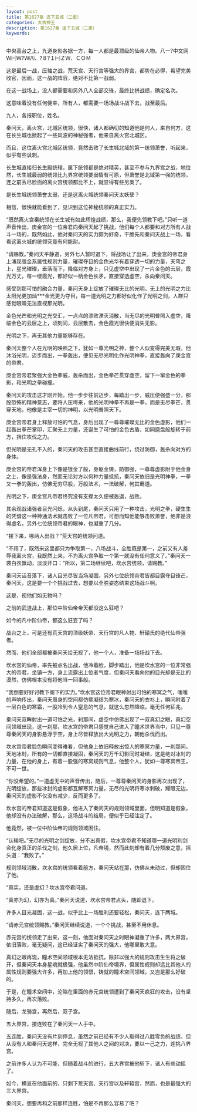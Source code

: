 ```yaml
---
layout: post
title: 第1627章 连下五城（二更）
categories: 太古神王
description: 第1627章 连下五城（二更）
keywords:
---
```


中央高台之上，九道身影各据一方，每一人都是最顶级的仙帝人物。八一?中文网  Ｗ㈠Ｗ?Ｗ㈧．?８?１㈠ＺＷ．ＣＯＭ

这是最后一战，压轴之战，荒天宫、天行宫等强大的界宫，都势在必得，希望完美收官，因而，这一战的阵容，绝对不比第一战弱。

在这一战场上，没人都需要和另外八人全部交锋，最终比拼战绩，确定名次。

这意味着没有任何侥幸，所有人，都需要一场场战斗战下去，战至最后。

九人，各报职位，姓名。

秦问天，离火宫，北城区统领，很快，诸人都确切的知道他是何人，来自何方，这在长生城也掀起了一些风波的神秘强者，他来自离火宫北城区。

而且，这位离火宫北城区统领，竟然击败了长生城北域的第一统领萧誉，听起来，似乎有些讽刺。

长生城直接归长生殿统辖，属下统领都是绝对精英，甚至不参与九界宫之战，地位然，长生城最弱的统领比九界宫统领要弱情有可原，但萧誉是北域第一强的统领，连之前丢尽脸面的离火宫统领都比不上，就显得有些另类了。

是长生城统领萧誉太弱，还是这离火城统领秦问天太妖孽？

相信，很快就能看到了，见识到这位神秘统领的真正实力。

“既然离火宫秦统领在长生城有如此辉煌战绩，那么，我便先领教下吧。”只听一道声音传出，庚金宫的一位帝君向秦问天起了挑战，他们每个人都要和对方所有人战斗一场的，既然如此，他对秦问天的实力颇为好奇，干脆先和秦问天战上一场，看看这离火城的统领究竟有何能耐。

“请赐教。”秦问天平静道，另外七人暂时退下，将战场让了出来，庚金宫的帝君身上涌现强金系属性规则力量，璀璨夺目的金色光华有着穿透一切的力量，天穹之上，星光璀璨，垂落而下，降临对方身上，只见虚空中出现了一片金色的云层，霞光万丈，每一缕霞光，都好似一柄金色长矛，直接穿透虚空，杀向秦问天。

感受到那可怕的融合力量，秦问天身上绽放了璀璨无比的光明，无上的光明之力比太阳光更加灿***金光更为夺目，每一道光明之力都好似化作了光明之剑，人群只感觉眼睛无法直视那光明。

金色光芒和光明之光交汇，一点点的溃败湮灭消散，当无尽的光明普照入虚空，降临金色的云层之上，顷刻间，云层散去，金色霞光很快便消失无影。

光明之下，再无其他力量能够存在。

秦问天整个人在光明的映照之下，犹如一尊光明之神，整个人似变得完美无瑕，他沐浴光明，迈步而出，一拳轰出，便见无尽光明化作光明神拳，直接轰向了庚金宫的帝君。

庚金宫帝君聚强大金色拳威，轰杀而出，金色拳芒贯穿虚空，留下一窜金色的拳影，和光明之拳碰撞。

秦问天的攻击这才刚开始，他一步步往前迈步，每踏出一步，威压便强盛一分，那股恐怖的精神意志，要将人压垮来，他的光明神拳不再是一拳，而是无尽拳芒，贯穿天地，他像是主宰一切的神明，以光明普照天下。

庚金宫帝君身上释放可怕的气息，身后出现了一尊尊璀璨无比的金色虚影，他们一起轰出拳芒掌印，汇聚无上力量，还诞生了可怕的金色古盾，如同磨盘般旋转于前方，挡住攻伐之力。

但光明是无孔不入的，秦问天的攻击甚至直接曲线前行，绕过防御，轰杀向对方的身体。

庚金宫的帝君浑身上下像是镀金了般，身躯金铸，防御强，一尊尊虚影附于他金身之上，像是强法身，然而无论对方以何种力量抵抗，秦问天依旧是光明神拳，一拳又一拳的轰出，仿佛无穷尽般，万般法术，一法破解，何其霸道。

光明之下，庚金宫凡帝君终究没有支撑太久便被轰退，战败。

其余观战诸强者目光闪烁，从头到尾，秦问天只用了一种攻击，光明之拳，硬生生的凭借这一种神通法术就击败了一位凡帝君，可想而知他能够击败萧誉，绝非是浪得虚名，另外七位统领帝君的眼神，也凝重了几分。

“接下来，哪两人出战？”荒天宫的统领问道。

“不用了，既然来这里都只为争取第一，八场战斗，全胜既是第一，之前又有人羞辱我离火宫，我既然上来，不为离火宫争取一个第一就没有任何意义了。”秦问天一袭白衣飘动，淡淡开口：“所以，第二场继续吧，坎水宫统领，请赐教。”

秦问天话音落下，诸人目光尽皆当场凝固，另外七位统领帝君皆都目露夺目锋芒，秦问天，这是要一个个挑战过去，想要以全胜姿态结束这场战斗啊。

这是，视他们如无物吗？

之前的武道战上，那位中阶仙帝帝天都没这么狂吧？

如今的凡中阶仙帝，都这么狂妄了吗？

战台之上，可是还有荒天宫的顶级妖帝、天行宫的凡人物、轩辕氏的绝代仙帝强者。

然而，他们全部都被秦问天给无视了，他一个人，准备一场场战下去。

坎水宫的仙帝，率先被点名出战，他冷着脸，脚步踏出，他是坎水宫的一位非常强大的帝君，坐镇一方，身上流露出上位者气度，但秦问天看向他的目光却是无比的漠然，仿佛根本没有将他当一回事般。

“我倒要好好讨教下阁下的实力。”坎水宫这位帝君眼神射出可怕的寒冥之气，嗤嗤的声响传出，秦问天周身的空间都仿佛凝结为寒冰，秦问天的衣衫上，瞬间附着了一层白色的寒霜，一股冷到令人窒息的气息，就这么忽然降临，毫无任何征兆。

秦问天双眸射出一道可怕之光，刹那间，虚空中仿佛出现了一双真幻之眼，真幻空间领域出现，这一刹那，坎水宫的帝君只感觉自己进入了瞳术世界当中，只见一尊尊秦问天的身影悬浮于空，身上尽皆释放出大光明之力，朝他杀伐而出。

坎水宫帝君脸色瞬间变得难看，但他身上依旧释放出惊人的寒冥力量，一刹那间，天地冰封，所有的一切都直接凝固，秦问天的万千幻影同时凝结，这是绝对冰封的力量，在他的身上，有着一股强的寒冥规则气息，他整个人，犹如一尊寒冥帝王，不可一世。

“你没希望的。”一道虚无中的声音传出，随后，一尊尊秦问天的身影再次出现了，光明绽放，那些冰封的虚影都瓦解寒冥力量，无尽的光明将寒冰刺破，耀眼无边，秦问天的虚影不仅没有减少，反而更多了。

坎水宫的帝君知道这是假象，他进入了秦问天的规则领域里面，但明知道是假象，他却没有办法破解，那么，这场战斗的结局，便似乎已经注定了。

他竟然，被一位中阶仙帝的规则领域困住。

“认输吧。”无尽的光明之剑绽放，分不出真假，坎水宫帝君不知道哪一道光明利剑会化身真正的杀伐之剑，他久居上位，凡帝境，然而此刻却有着几分颓废之意，摇头道：“我败了。”

规则领域消散，坎水宫的统领看着前方，秦问天站在那，仿佛从未动过，但却困住了他。

“真实，还是虚幻？坎水宫帝君问道。

“真亦为幻，幻亦为真。”秦问天说道，坎水宫帝君点头，随即退下。

许多人目光凝固，这一战，似乎比上一场胜利还要轻松，秦问天，连下两城。

“请赤元宫统领赐教。”秦问天继续说道，一个个挑战，甚至不用休息。

赤元宫的统领走了出来，这一刻，他面对秦问天之时眼神凝重了许多，两大界宫，依旧落败，毫无疑问，这已经证实了秦问天的强大，他哪里敢大意。

真幻之眼再现，瞳术空间领域根本无法抵抗，除非以强大的规则攻击生生将之破开，但秦问天本身星魂就极强，他虽然中阶仙帝境界，但属性规则却远比其他人的属性规则要强大许多，再加上他的领悟，铸就的瞳术空间领域，又岂是那么好破的。

于是，在瞳术空间中，沦陷在里面的赤元宫统领遭到了秦问天疯狂的攻击，没有坚持多久，再次落败。

随后，龙骑宫，再然后，双子宫。

五大界宫，接连败在了秦问天一人手中。

五连胜，秦问天没有片刻停息，虽然之前已经有不少人取得过八胜零负的战绩，但从没有人和秦问天这样，完全无视了其他人之间的对决，要以一己之力，连挑八界宫。

之前许多人认为不可能，但随着战斗的进行，五大界宫被他斩下，诸人有些动摇了。

如今，横亘在他面前的，只剩下荒天宫、天行宫以及轩辕宫，然而，也是最强大的三大界宫。

秦问天，想要再和之前那样连胜，怕是不再那么容易了吧？
